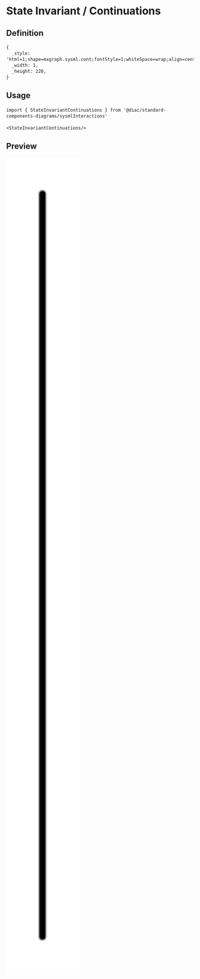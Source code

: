 # State Invariant / Continuations

## Definition

```
{
  _style: 'html=1;shape=mxgraph.sysml.cont;fontStyle=1;whiteSpace=wrap;align=center;',
  _width: 1,
  _height: 220,
}
```

## Usage

```
import { StateInvariantContinuations } from '@diac/standard-components-diagrams/sysmlInteractions'

<StateInvariantContinuations/>
```

## Preview

<img src="./state-invariant-continuations.png" width="200"/>
